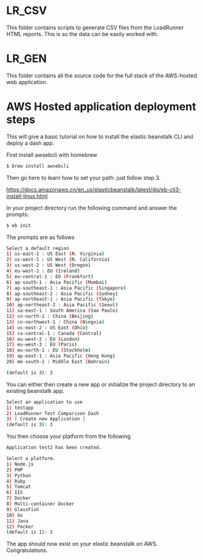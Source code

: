 # LR_CSV 

This folder contains scripts to generate CSV files from the LoadRunner HTML reports. This is so the data can be easily worked with.

# LR_GEN

This folder contains all the source code for the full stack of the AWS-hosted web application.




# AWS Hosted application deployment steps 
This will give a basic tutorial on how to install the elastic beanstalk CLI and deploy a dash app.



First install awsebcli with homebrew

```bash
$ brew install awsebcli
```

Then go here to learn how to set your path:
just follow step 3.

https://docs.amazonaws.cn/en_us/elasticbeanstalk/latest/dg/eb-cli3-install-linux.html

In your project directory run the following command and answer the prompts:

```bash
$ eb init 
```
The prompts are as follows
```bash
Select a default region
1) us-east-1 : US East (N. Virginia)
2) us-west-1 : US West (N. California)
3) us-west-2 : US West (Oregon)
4) eu-west-1 : EU (Ireland)
5) eu-central-1 : EU (Frankfurt)
6) ap-south-1 : Asia Pacific (Mumbai)
7) ap-southeast-1 : Asia Pacific (Singapore)
8) ap-southeast-2 : Asia Pacific (Sydney)
9) ap-northeast-1 : Asia Pacific (Tokyo)
10) ap-northeast-2 : Asia Pacific (Seoul)
11) sa-east-1 : South America (Sao Paulo)
12) cn-north-1 : China (Beijing)
13) cn-northwest-1 : China (Ningxia)
14) us-east-2 : US East (Ohio)
15) ca-central-1 : Canada (Central)
16) eu-west-2 : EU (London)
17) eu-west-3 : EU (Paris)
18) eu-north-1 : EU (Stockholm)
19) ap-east-1 : Asia Pacific (Hong Kong)
20) me-south-1 : Middle East (Bahrain)

(default is 3): 3
```
You can either then create a new app or initialize the project directory to an existing beanstalk app.

```bash
Select an application to use
1) testapp
2) LoadRunner Test Comparison Dash
3) [ Create new Application ]
(default is 3): 3

```

You then choose your platform from the following

```bash
Application test2 has been created.

Select a platform.
1) Node.js
2) PHP
3) Python
4) Ruby
5) Tomcat
6) IIS
7) Docker
8) Multi-container Docker
9) GlassFish
10) Go
11) Java
12) Packer
(default is 1): 3
```

The app should now exist on your elastic beanstalk on AWS. 
Congratulations.






